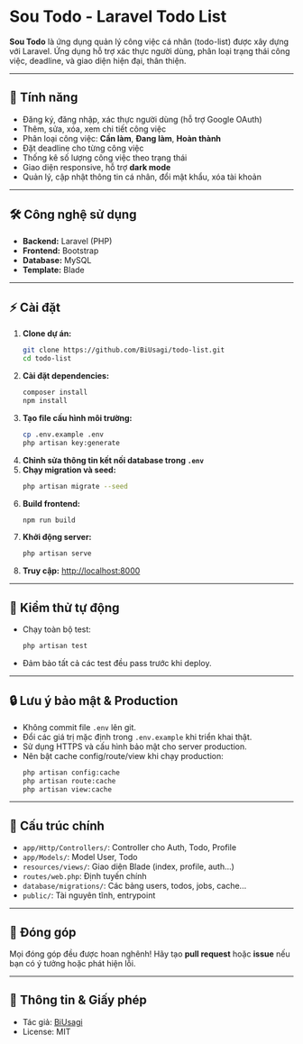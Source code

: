 # Sou Todo - Laravel Todo List

**Sou Todo** là ứng dụng quản lý công việc cá nhân (todo-list) được xây dựng với Laravel. Ứng dụng hỗ trợ xác thực người dùng, phân loại trạng thái công việc, deadline, và giao diện hiện đại, thân thiện.

---

## 🚀 Tính năng

-   Đăng ký, đăng nhập, xác thực người dùng (hỗ trợ Google OAuth)
-   Thêm, sửa, xóa, xem chi tiết công việc
-   Phân loại công việc: **Cần làm**, **Đang làm**, **Hoàn thành**
-   Đặt deadline cho từng công việc
-   Thống kê số lượng công việc theo trạng thái
-   Giao diện responsive, hỗ trợ **dark mode**
-   Quản lý, cập nhật thông tin cá nhân, đổi mật khẩu, xóa tài khoản

---

## 🛠️ Công nghệ sử dụng

-   **Backend:** Laravel (PHP)
-   **Frontend:** Bootstrap
-   **Database:** MySQL
-   **Template:** Blade

---

## ⚡ Cài đặt

1. **Clone dự án:**
    ```bash
    git clone https://github.com/BiUsagi/todo-list.git
    cd todo-list
    ```
2. **Cài đặt dependencies:**
    ```bash
    composer install
    npm install
    ```
3. **Tạo file cấu hình môi trường:**
    ```bash
    cp .env.example .env
    php artisan key:generate
    ```
4. **Chỉnh sửa thông tin kết nối database trong `.env`**
5. **Chạy migration và seed:**
    ```bash
    php artisan migrate --seed
    ```
6. **Build frontend:**
    ```bash
    npm run build
    ```
7. **Khởi động server:**
    ```bash
    php artisan serve
    ```
8. **Truy cập:** [http://localhost:8000](http://localhost:8000)

---

## 🧪 Kiểm thử tự động

-   Chạy toàn bộ test:
    ```bash
    php artisan test
    ```
-   Đảm bảo tất cả các test đều pass trước khi deploy.

---

## 🔒 Lưu ý bảo mật & Production

-   Không commit file `.env` lên git.
-   Đổi các giá trị mặc định trong `.env.example` khi triển khai thật.
-   Sử dụng HTTPS và cấu hình bảo mật cho server production.
-   Nên bật cache config/route/view khi chạy production:
    ```bash
    php artisan config:cache
    php artisan route:cache
    php artisan view:cache
    ```

---

## 📁 Cấu trúc chính

-   `app/Http/Controllers/`: Controller cho Auth, Todo, Profile
-   `app/Models/`: Model User, Todo
-   `resources/views/`: Giao diện Blade (index, profile, auth...)
-   `routes/web.php`: Định tuyến chính
-   `database/migrations/`: Các bảng users, todos, jobs, cache...
-   `public/`: Tài nguyên tĩnh, entrypoint

---

## 🤝 Đóng góp

Mọi đóng góp đều được hoan nghênh! Hãy tạo **pull request** hoặc **issue** nếu bạn có ý tưởng hoặc phát hiện lỗi.

---

## 📄 Thông tin & Giấy phép

-   Tác giả: [BiUsagi](https://github.com/BiUsagi)
-   License: MIT
